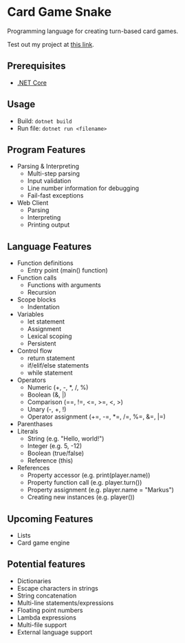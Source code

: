 # Card Game Snake
Programming language for creating turn-based card games.

Test out my project at [this link](http://assisstion.github.io/projects/cardgamelang/).

## Prerequisites
- [.NET Core](https://www.microsoft.com/net/download)

## Usage
- Build: `dotnet build`
- Run file: `dotnet run <filename>`

## Program Features
- Parsing & Interpreting
    - Multi-step parsing
    - Input validation
    - Line number information for debugging
    - Fail-fast exceptions
- Web Client
    - Parsing
    - Interpreting
    - Printing output

## Language Features
- Function definitions
    - Entry point (main() function)
- Function calls
    - Functions with arguments
    - Recursion
- Scope blocks
    - Indentation
- Variables
    - let statement
    - Assignment
    - Lexical scoping
    - Persistent
- Control flow
    - return statement
    - if/elif/else statements
    - while statement
- Operators
    - Numeric (+, -, *, /, %)
    - Boolean (&, |)
    - Comparison (==, !=, <=, >=, <, >)
    - Unary (-, +, !)
    - Operator assignment (+=, -=, *=, /=, %=, &=, |=)
- Parenthases
- Literals
    - String (e.g. "Hello, world!")
    - Integer (e.g. 5, -12)
    - Boolean (true/false)
    - Reference (this)
- References
    - Property accessor (e.g. print(player.name))
    - Property function call  (e.g. player.turn())
    - Property assignment (e.g. player.name = "Markus")
    - Creating new instances (e.g. player())

## Upcoming Features
- Lists
- Card game engine

## Potential features
- Dictionaries
- Escape characters in strings
- String concatenation
- Multi-line statements/expressions
- Floating point numbers
- Lambda expressions
- Multi-file support
- External language support